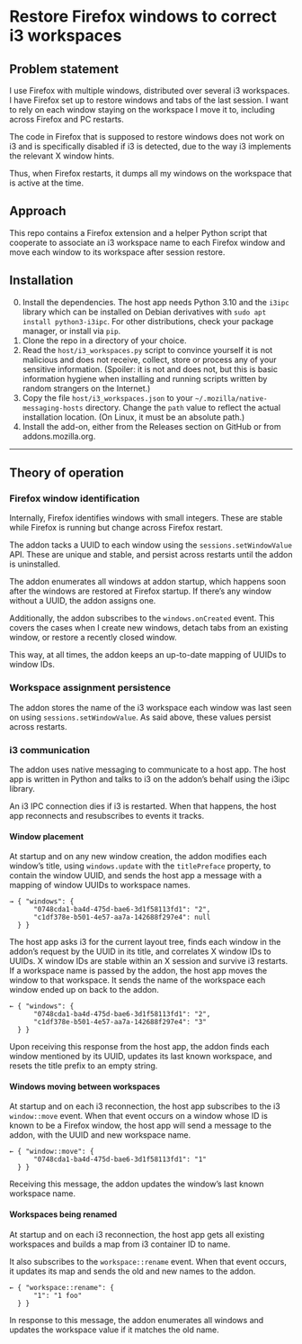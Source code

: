 # Restore Firefox windows to correct i3 workspaces

## Problem statement

I use Firefox with multiple windows,
distributed over several i3 workspaces.
I have Firefox set up to restore windows and tabs of the last session.
I want to rely on each window staying on the workspace I move it to,
including across Firefox and PC restarts.

The code in Firefox that is supposed to restore windows
does not work on i3 and is specifically disabled if i3 is detected,
due to the way i3 implements the relevant X window hints.

Thus, when Firefox restarts, it dumps all my windows on the workspace
that is active at the time.

## Approach

This repo contains a Firefox extension and a helper Python script
that cooperate to associate an i3 workspace name to each Firefox window
and move each window to its workspace after session restore.

## Installation

0. Install the dependencies.
   The host app needs Python 3.10 and the `i3ipc` library
   which can be installed on Debian derivatives
   with `sudo apt install python3-i3ipc`.
   For other distributions, check your package manager,
   or install via `pip`.
1. Clone the repo in a directory of your choice.
2. Read the `host/i3_workspaces.py` script
   to convince yourself it is not malicious
   and does not receive, collect, store or process
   any of your sensitive information.
   (Spoiler: it is not and does not,
   but this is basic information hygiene
   when installing and running scripts
   written by random strangers on the Internet.)
3. Copy the file `host/i3_workspaces.json`
   to your `~/.mozilla/native-messaging-hosts` directory.
   Change the `path` value to reflect the actual installation location.
   (On Linux, it must be an absolute path.)
4. Install the add-on,
   either from the Releases section on GitHub
   or from addons.mozilla.org.

----

## Theory of operation

### Firefox window identification

Internally, Firefox identifies windows with small integers.
These are stable while Firefox is running
but change across Firefox restart.

The addon tacks a UUID to each window
using the `sessions.setWindowValue` API.
These are unique and stable,
and persist across restarts until the addon is uninstalled.

The addon enumerates all windows at addon startup,
which happens soon after the windows are restored at Firefox startup.
If there’s any window without a UUID, the addon assigns one.

Additionally, the addon subscribes to the `windows.onCreated` event.
This covers the cases when I
create new windows,
detach tabs from an existing window,
or restore a recently closed window.

This way, at all times,
the addon keeps an up-to-date mapping of UUIDs to window IDs.

### Workspace assignment persistence

The addon stores the name of the i3 workspace
each window was last seen on
using `sessions.setWindowValue`.
As said above, these values persist across restarts.

### i3 communication

The addon uses native messaging to communicate to a host app.
The host app is written in Python
and talks to i3 on the addon’s behalf using the i3ipc library.

An i3 IPC connection dies if i3 is restarted.
When that happens, the host app reconnects
and resubscribes to events it tracks.

#### Window placement

At startup and on any new window creation,
the addon modifies each window’s title,
using `windows.update` with the `titlePreface` property,
to contain the window UUID,
and sends the host app a message
with a mapping of window UUIDs to workspace names.

```
→ { "windows": {
      "0748cda1-ba4d-475d-bae6-3d1f58113fd1": "2",
      "c1df378e-b501-4e57-aa7a-142688f297e4": null
  } }
```

The host app asks i3 for the current layout tree,
finds each window in the addon’s request by the UUID in its title,
and correlates X window IDs to UUIDs.
X window IDs are stable within an X session
and survive i3 restarts.
If a workspace name is passed by the addon,
the host app moves the window to that workspace.
It sends the name of the workspace each window ended up on
back to the addon.

```
← { "windows": {
      "0748cda1-ba4d-475d-bae6-3d1f58113fd1": "2",
      "c1df378e-b501-4e57-aa7a-142688f297e4": "3"
  } }
```

Upon receiving this response from the host app,
the addon finds each window mentioned by its UUID,
updates its last known workspace,
and resets the title prefix to an empty string.

#### Windows moving between workspaces

At startup and on each i3 reconnection,
the host app subscribes to the i3 `window::move` event.
When that event occurs on a window
whose ID is known to be a Firefox window,
the host app will send a message to the addon,
with the UUID and new workspace name.

```
← { "window::move": {
      "0748cda1-ba4d-475d-bae6-3d1f58113fd1": "1"
  } }
```

Receiving this message,
the addon updates the window’s last known workspace name.

#### Workspaces being renamed

At startup and on each i3 reconnection,
the host app gets all existing workspaces
and builds a map from i3 container ID to name.

It also subscribes to the `workspace::rename` event.
When that event occurs, it updates its map
and sends the old and new names to the addon.

```
← { "workspace::rename": {
      "1": "1 foo"
  } }
```

In response to this message, the addon enumerates all windows
and updates the workspace value if it matches the old name.

